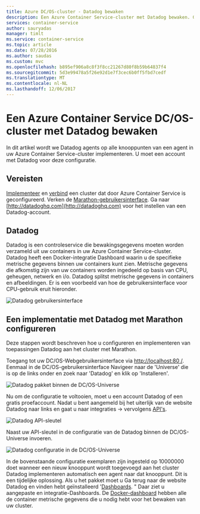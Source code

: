 ```yaml
---
title: Azure DC/OS-cluster - Datadog bewaken
description: Een Azure Container Service-cluster met Datadog bewaken. Gebruik de DC/OS-webgebruikersinterface voor het implementeren van de agents Datadog met uw cluster.
services: container-service
author: sauryadas
manager: timlt
ms.service: container-service
ms.topic: article
ms.date: 07/28/2016
ms.author: saudas
ms.custom: mvc
ms.openlocfilehash: b895ef906a8c8f3f8cc21267d80f8b59b64837f4
ms.sourcegitcommit: 5d3e99478a5f26e92d1e7f3cec6b0ff5fbd7cedf
ms.translationtype: MT
ms.contentlocale: nl-NL
ms.lasthandoff: 12/06/2017
---
```

# <a name="monitor-an-azure-container-service-dcos-cluster-with-datadog"></a>Een Azure Container Service DC/OS-cluster met Datadog bewaken

In dit artikel wordt we Datadog agents op alle knooppunten van een agent in uw Azure Container Service-cluster implementeren. U moet een account met Datadog voor deze configuratie. 

## <a name="prerequisites"></a>Vereisten
[Implementeer](container-service-deployment.md) en [verbind](../container-service-connect.md) een cluster dat door Azure Container Service is geconfigureerd. Verken de [Marathon-gebruikersinterface](container-service-mesos-marathon-ui.md). Ga naar [http://datadoghq.com](http://datadoghq.com) voor het instellen van een Datadog-account. 

## <a name="datadog"></a>Datadog
Datadog is een controleservice die bewakingsgegevens moeten worden verzameld uit uw containers in uw Azure Container Service-cluster. Datadog heeft een Docker-integratie Dashboard waarin u de specifieke metrische gegevens binnen uw containers kunt zien. Metrische gegevens die afkomstig zijn van uw containers worden ingedeeld op basis van CPU, geheugen, netwerk en i/o. Datadog splitst metrische gegevens in containers en afbeeldingen. Er is een voorbeeld van hoe de gebruikersinterface voor CPU-gebruik eruit hieronder.

![Datadog gebruikersinterface](./media/container-service-monitoring/datadog4.png)

## <a name="configure-a-datadog-deployment-with-marathon"></a>Een implementatie met Datadog met Marathon configureren
Deze stappen wordt beschreven hoe u configureren en implementeren van toepassingen Datadog aan het cluster met Marathon. 

Toegang tot uw DC/OS-Webgebruikersinterface via [http://localhost:80 /](http://localhost:80/). Eenmaal in de DC/OS-gebruikersinterface Navigeer naar de 'Universe' die is op de links onder en zoek naar 'Datadog' en klik op 'Installeren'.

![Datadog pakket binnen de DC/OS-Universe](./media/container-service-monitoring/datadog1.png)

Nu om de configuratie te voltooien, moet u een account Datadog of een gratis proefaccount. Nadat u bent aangemeld bij het uiterlijk van de website Datadog naar links en gaat u naar integraties -> vervolgens [API's](https://app.datadoghq.com/account/settings#api). 

![Datadog API-sleutel](./media/container-service-monitoring/datadog2.png)

Naast uw API-sleutel in de configuratie van de Datadog binnen de DC/OS-Universe invoeren. 

![Datadog configuratie in de DC/OS-Universe](./media/container-service-monitoring/datadog3.png) 

In de bovenstaande configuratie exemplaren zijn ingesteld op 10000000 doet wanneer een nieuw knooppunt wordt toegevoegd aan het cluster Datadog implementeren automatisch een agent naar dat knooppunt. Dit is een tijdelijke oplossing. Als u het pakket moet u Ga terug naar de website Datadog en vinden hebt geïnstalleerd '[Dashboards](https://app.datadoghq.com/dash/list). " Daar ziet u aangepaste en integratie-Dashboards. De [Docker-dashboard](https://app.datadoghq.com/screen/integration/docker) hebben alle de container metrische gegevens die u nodig hebt voor het bewaken van uw cluster. 

